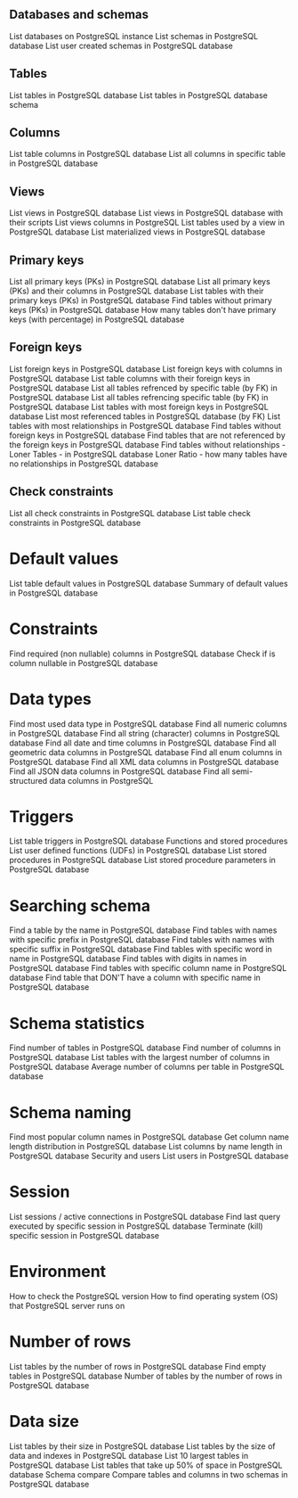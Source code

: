 ## Databases and schemas
List databases on PostgreSQL instance
List schemas in PostgreSQL database
List user created schemas in PostgreSQL database

## Tables
List tables in PostgreSQL database
List tables in PostgreSQL database schema

## Columns
List table columns in PostgreSQL database
List all columns in specific table in PostgreSQL database

## Views
List views in PostgreSQL database
List views in PostgreSQL database with their scripts
List views columns in PostgreSQL
List tables used by a view in PostgreSQL database
List materialized views in PostgreSQL database

## Primary keys
List all primary keys (PKs) in PostgreSQL database
List all primary keys (PKs) and their columns in PostgreSQL database
List tables with their primary keys (PKs) in PostgreSQL database
Find tables without primary keys (PKs) in PostgreSQL database
How many tables don't have primary keys (with percentage) in PostgreSQL database

## Foreign keys
List foreign keys in PostgreSQL database
List foreign keys with columns in PostgreSQL database
List table columns with their foreign keys in PostgreSQL database
List all tables refrenced by specific table (by FK) in PostgreSQL database
List all tables refrencing specific table (by FK) in PostgreSQL database
List tables with most foreign keys in PostgreSQL database
List most referenced tables in PostgreSQL database (by FK)
List tables with most relationships in PostgreSQL database
Find tables without foreign keys in PostgreSQL database
Find tables that are not referenced by the foreign keys in PostgreSQL database
Find tables without relationships - Loner Tables - in PostgreSQL database
Loner Ratio - how many tables have no relationships in PostgreSQL database

## Check constraints
List all check constraints in PostgreSQL database
List table check constraints in PostgreSQL database

# Default values
List table default values in PostgreSQL database
Summary of default values in PostgreSQL database

# Constraints
Find required (non nullable) columns in PostgreSQL database
Check if is column nullable in PostgreSQL database

# Data types
Find most used data type in PostgreSQL database
Find all numeric columns in PostgreSQL database
Find all string (character) columns in PostgreSQL database
Find all date and time columns in PostgreSQL database
Find all geometric data columns in PostgreSQL database
Find all enum columns in PostgreSQL database
Find all XML data columns in PostgreSQL database
Find all JSON data columns in PostgreSQL database
Find all semi-structured data columns in PostgreSQL

# Triggers
List table triggers in PostgreSQL database
Functions and stored procedures
List user defined functions (UDFs) in PostgreSQL database
List stored procedures in PostgreSQL database
List stored procedure parameters in PostgreSQL database

# Searching schema
Find a table by the name in PostgreSQL database
Find tables with names with specific prefix in PostgreSQL database
Find tables with names with specific suffix in PostgreSQL database
Find tables with specific word in name in PostgreSQL database
Find tables with digits in names in PostgreSQL database
Find tables with specific column name in PostgreSQL database
Find table that DON'T have a column with specific name in PostgreSQL database

# Schema statistics
Find number of tables in PostgreSQL database
Find number of columns in PostgreSQL database
List tables with the largest number of columns in PostgreSQL database
Average number of columns per table in PostgreSQL database

# Schema naming
Find most popular column names in PostgreSQL database
Get column name length distribution in PostgreSQL database
List columns by name length in PostgreSQL database
Security and users
List users in PostgreSQL database

# Session
List sessions / active connections in PostgreSQL database
Find last query executed by specific session in PostgreSQL database
Terminate (kill) specific session in PostgreSQL database

# Environment
How to check the PostgreSQL version
How to find operating system (OS) that PostgreSQL server runs on

# Number of rows
List tables by the number of rows in PostgreSQL database
Find empty tables in PostgreSQL database
Number of tables by the number of rows in PostgreSQL database

# Data size
List tables by their size in PostgreSQL database
List tables by the size of data and indexes in PostgreSQL database
List 10 largest tables in PostgreSQL database
List tables that take up 50% of space in PostgreSQL database
Schema compare
Compare tables and columns in two schemas in PostgreSQL database